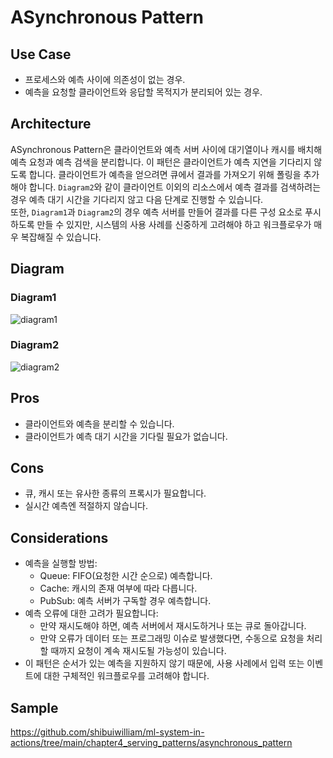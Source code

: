 # ASynchronous Pattern

## Use Case
- 프로세스와 예측 사이에 의존성이 없는 경우.
- 예측을 요청할 클라이언트와 응답할 목적지가 분리되어 있는 경우.

## Architecture
ASynchronous Pattern은 클라이언트와 예측 서버 사이에 대기열이나 캐시를 배치해 예측 요청과 예측 검색을 분리합니다. 이 패턴은 클라이언트가 예측 지연을 기다리지 않도록 합니다. 클라이언트가 예측을 얻으려면 큐에서 결과를 가져오기 위해 폴링을 추가해야 합니다. `Diagram2`와 같이 클라이언트 이외의 리소스에서 예측 결과를 검색하려는 경우 예측 대기 시간을 기다리지 않고 다음 단계로 진행할 수 있습니다.<br>
또한, `Diagram1`과 `Diagram2`의 경우 예측 서버를 만들어 결과를 다른 구성 요소로 푸시하도록 만들 수 있지만, 시스템의 사용 사례를 신중하게 고려해야 하고 워크플로우가 매우 복잡해질 수 있습니다.


## Diagram
### Diagram1
![diagram1](diagram1.png)

### Diagram2
![diagram2](diagram2.png)

## Pros
- 클라이언트와 예측을 분리할 수 있습니다.
- 클라이언트가 예측 대기 시간을 기다릴 필요가 없습니다.

## Cons
- 큐, 캐시 또는 유사한 종류의 프록시가 필요합니다.
- 실시간 예측엔 적절하지 않습니다.

## Considerations
- 예측을 실행할 방법:
  - Queue: FIFO(요청한 시간 순으로) 예측합니다.
  - Cache: 캐시의 존재 여부에 따라 다릅니다.
  - PubSub: 예측 서버가 구독할 경우 예측합니다.
- 예측 오류에 대한 고려가 필요합니다:
  - 만약 재시도해야 하면, 예측 서버에서 재시도하거나 또는 큐로 돌아갑니다.
  - 만약 오류가 데이터 또는 프로그래밍 이슈로 발생했다면, 수동으로 요청을 처리할 때까지 요청이 계속 재시도될 가능성이 있습니다.
- 이 패턴은 순서가 있는 예측을 지원하지 않기 때문에, 사용 사례에서 입력 또는 이벤트에 대한 구체적인 워크플로우를 고려해야 합니다.


## Sample
https://github.com/shibuiwilliam/ml-system-in-actions/tree/main/chapter4_serving_patterns/asynchronous_pattern
